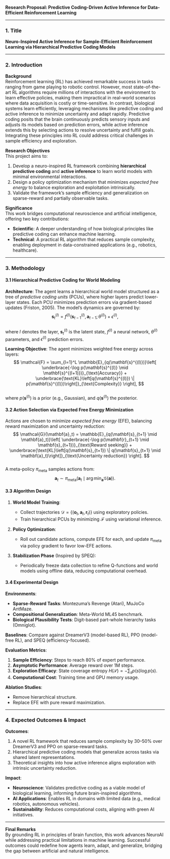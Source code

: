 **Research Proposal: Predictive Coding-Driven Active Inference for Data-Efficient Reinforcement Learning**  

---

### 1. **Title**  
**Neuro-Inspired Active Inference for Sample-Efficient Reinforcement Learning via Hierarchical Predictive Coding Models**  

---

### 2. **Introduction**  
**Background**  
Reinforcement learning (RL) has achieved remarkable success in tasks ranging from game playing to robotic control. However, most state-of-the-art RL algorithms require millions of interactions with the environment to learn effective policies, making them impractical in real-world scenarios where data acquisition is costly or time-sensitive. In contrast, biological systems learn efficiently, leveraging mechanisms like predictive coding and active inference to minimize uncertainty and adapt rapidly. Predictive coding posits that the brain continuously predicts sensory inputs and adjusts its models based on prediction errors, while active inference extends this by selecting actions to resolve uncertainty and fulfill goals. Integrating these principles into RL could address critical challenges in sample efficiency and exploration.  

**Research Objectives**  
This project aims to:  
1. Develop a neuro-inspired RL framework combining **hierarchical predictive coding** and **active inference** to learn world models with minimal environmental interactions.  
2. Design a policy optimization mechanism that minimizes *expected free energy* to balance exploration and exploitation intrinsically.  
3. Validate the framework’s sample efficiency and generalization on sparse-reward and partially observable tasks.  

**Significance**  
This work bridges computational neuroscience and artificial intelligence, offering two key contributions:  
- **Scientific**: A deeper understanding of how biological principles like predictive coding can enhance machine learning.  
- **Technical**: A practical RL algorithm that reduces sample complexity, enabling deployment in data-constrained applications (e.g., robotics, healthcare).  

---

### 3. **Methodology**  
#### **3.1 Hierarchical Predictive Coding for World Modeling**  
**Architecture**: The agent learns a hierarchical world model structured as a tree of *predictive coding units* (PCUs), where higher layers predict lower-layer states. Each PCU minimizes prediction errors via gradient-based updates (Friston, 2005). The model’s dynamics are governed by:  
$$
\mathbf{s}_t^{(l)} = f^{(l)}\left(\mathbf{s}_{t-1}^{(l)}, \mathbf{a}_{t-1}; \theta^{(l)}\right) + \epsilon^{(l)},
$$  
where $l$ denotes the layer, $\mathbf{s}_t^{(l)}$ is the latent state, $f^{(l)}$ a neural network, $\theta^{(l)}$ parameters, and $\epsilon^{(l)}$ prediction errors.  

**Learning Objective**: The agent minimizes weighted free energy across layers:  
$$
\mathcal{F} = \sum_{l=1}^L \mathbb{E}_{q(\mathbf{s}^{(l)})}\left[ \underbrace{-\log p(\mathbf{s}^{(l)} \mid \mathbf{s}^{(l+1)})}_{\text{Accuracy}} + \underbrace{\text{KL}\left[q(\mathbf{s}^{(l)}) \| p(\mathbf{s}^{(l)})\right]}_{\text{Complexity}} \right],
$$  
where $p(\mathbf{s}^{(l)})$ is a prior (e.g., Gaussian), and $q(\mathbf{s}^{(l)})$ the posterior.  

#### **3.2 Action Selection via Expected Free Energy Minimization**  
Actions are chosen to minimize *expected free energy* (EFE), balancing reward maximization and uncertainty reduction:  
$$
\mathcal{G}(\mathbf{a}_t) = \mathbb{E}_{q(\mathbf{s}_{t+1} \mid \mathbf{a}_t)}\left[ \underbrace{-\log p(\mathbf{r}_{t+1} \mid \mathbf{s}_{t+1})}_{\text{Reward seeking}} + \underbrace{\text{KL}\left[q(\mathbf{s}_{t+1}) \| q(\mathbf{s}_{t+1} \mid \mathbf{a}_t)\right]}_{\text{Uncertainty reduction}} \right].
$$  
A meta-policy $\pi_{\text{meta}}$ samples actions from:  
$$
\mathbf{a}_t \sim \pi_{\text{meta}}(\mathbf{a}_t \mid \arg\min_{\mathbf{a}} \mathcal{G}(\mathbf{a})).
$$  

#### **3.3 Algorithm Design**  
1. **World Model Training**:  
   - Collect trajectories $\mathcal{D} = \{(\mathbf{o}_t, \mathbf{a}_t, \mathbf{r}_t)\}$ using exploratory policies.  
   - Train hierarchical PCUs by minimizing $\mathcal{F}$ using variational inference.  

2. **Policy Optimization**:  
   - Roll out candidate actions, compute EFE for each, and update $\pi_{\text{meta}}$ via policy gradient to favor low-EFE actions.  

3. **Stabilization Phase** (Inspired by SPEQ):  
   - Periodically freeze data collection to refine Q-functions and world models using offline data, reducing computational overhead.  

#### **3.4 Experimental Design**  
**Environments**:  
- **Sparse-Reward Tasks**: Montezuma’s Revenge (Atari), MuJoCo AntMaze.  
- **Compositional Generalization**: Meta-World ML45 benchmark.  
- **Biological Plausibility Tests**: Digit-based part-whole hierarchy tasks (Omniglot).  

**Baselines**: Compare against DreamerV3 (model-based RL), PPO (model-free RL), and SPEQ (efficiency-focused).  

**Evaluation Metrics**:  
1. **Sample Efficiency**: Steps to reach 80% of expert performance.  
2. **Asymptotic Performance**: Average reward over 1M steps.  
3. **Exploration Efficacy**: State coverage entropy $H(\mathcal{S}) = -\sum_s p(s) \log p(s)$.  
4. **Computational Cost**: Training time and GPU memory usage.  

**Ablation Studies**:  
- Remove hierarchical structure.  
- Replace EFE with pure reward maximization.  

---

### 4. **Expected Outcomes & Impact**  
**Outcomes**:  
1. A novel RL framework that reduces sample complexity by 30–50% over DreamerV3 and PPO on sparse-reward tasks.  
2. Hierarchical predictive coding models that generalize across tasks via shared latent representations.  
3. Theoretical insights into how active inference aligns exploration with intrinsic uncertainty reduction.  

**Impact**:  
- **Neuroscience**: Validates predictive coding as a viable model of biological learning, informing future brain-inspired algorithms.  
- **AI Applications**: Enables RL in domains with limited data (e.g., medical robotics, autonomous vehicles).  
- **Sustainability**: Reduces computational costs, aligning with green AI initiatives.  

---

**Final Remarks**  
By grounding RL in principles of brain function, this work advances NeuroAI while addressing practical limitations in machine learning. Successful outcomes could redefine how agents learn, adapt, and generalize, bridging the gap between artificial and natural intelligence.